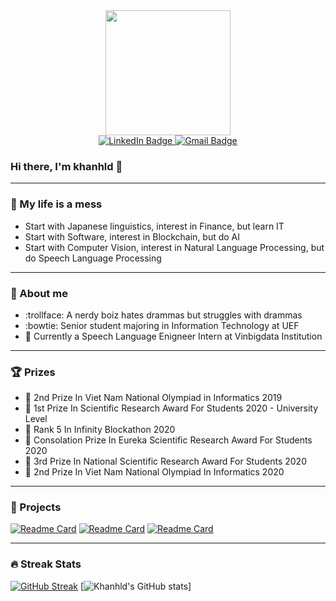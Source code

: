 <div id="header" align="center">
  <img src="https://media.giphy.com/media/dWfMYHHOmHoWi2oSOm/giphy-downsized-large.gif" width="200"/>
  <div id="badges">
  <a href="https://www.linkedin.com/in/khanhld257/">
    <img src="https://img.shields.io/badge/LinkedIn-blue?style=for-the-badge&logo=linkedin&logoColor=white" alt="LinkedIn Badge"/>
  </a>
  <a href="khanhld218@uef.edu.vn">
    <img src="https://img.shields.io/badge/Gmail-D14836?style=for-the-badge&logo=gmail&logoColor=white" alt="Gmail Badge"/>
  </a>
</div>
  <img src="https://komarev.com/ghpvc/?username=khanld&style=flat-square&color=blue" alt=""/>
</div>

### Hi there, I'm khanhld :clap:

---
### :pig_nose: My life is a mess
- Start with Japanese linguistics,  interest in Finance, but learn IT
- Start with Software, interest in  Blockchain, but do AI
- Start with Computer Vision, interest in  Natural Language Processing, but do Speech Language Processing

---
### :boy: About me
- :trollface: A nerdy boiz hates drammas but struggles with drammas
- :bowtie: Senior student majoring in Information Technology at UEF
- :office: Currently a Speech Language Enigneer Intern at Vinbigdata Institution

---
### :trophy: Prizes
- :2nd_place_medal: 2nd Prize In Viet Nam National Olympiad in Informatics 2019
- :1st_place_medal: 1st Prize In Scientific Research Award For Students 2020 - University Level
- :tada: Rank 5 In Infinity Blockathon 2020
- :tada: Consolation Prize In Eureka Scientific Research Award For Students 2020
- :3rd_place_medal: 3rd Prize In National Scientific Research Award For Students 2020
- :2nd_place_medal: 2nd Prize In Viet Nam National Olympiad In Informatics 2020

---
### :file_folder: Projects
[![Readme Card](https://github-readme-stats.vercel.app/api/pin/?username=khanld&repo=ASR-Wav2vec-Finetune&theme=dark)](https://github.com/khanld/ASR-Wav2vec-Finetune)
[![Readme Card](https://github-readme-stats.vercel.app/api/pin/?username=khanld&repo=Vietnamese-ASR-Released-Model&theme=dark)](https://github.com/khanld/Vietnamese-ASR-Released-Model)
[![Readme Card](https://github-readme-stats.vercel.app/api/pin/?username=khanld&repo=Dynamic-Mixing&theme=dark)](https://github.com/khanld/Dynamic-Mixing)

---
### :fire: Streak Stats
[![GitHub Streak](https://github-readme-streak-stats.herokuapp.com/?user=khanld&theme=dark)](https://git.io/streak-stats)
[![Khanhld's GitHub stats](https://github-readme-stats.vercel.app/api?username=khanld&show_icons=true&theme=radical)]
